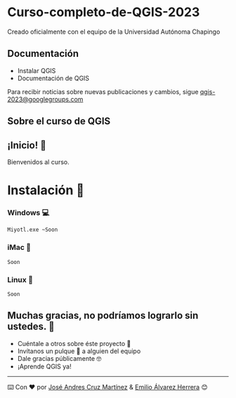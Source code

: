 # Curso-completo-de-QGIS-2023
Creado oficialmente con el equipo de la Universidad Autónoma Chapingo

## Documentación

* Instalar QGIS
* Documentación de QGIS

Para recibir noticias sobre nuevas publicaciones y cambios, sigue [qgis-2023@googlegroups.com](https://groups.google.com/g/qgis-2023)

## Sobre el curso de QGIS

## ¡Inicio! 🚀
Bienvenidos al curso.
# Instalación 🔧

### Windows 💻

```
Miyotl.exe ~Soon
```

### iMac 🍎

```
Soon
```

### Linux 🐧

```
Soon
```

## Muchas gracias, no podríamos lograrlo sin ustedes. 🎁

* Cuéntale a otros sobre éste proyecto 📢
* Invítanos un pulque 🍺 a alguien del equipo
* Dale gracias públicamente 🤓
* ¡Aprende QGIS ya!

---
⌨️ Con ❤️ por [José Andres Cruz Martínez](https://www.facebook.com/joseandres.cruzmartinez?comment_id=Y29tbWVudDo0NTU2NDM3MDU3NzU4NTYwXzQ1NTk2NDI1NTQxMDQ2Nzc%3D) & [Emilio Álvarez Herrera](https://emilio-ah.web.app) 😊
